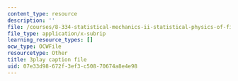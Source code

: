 ```yaml
---
content_type: resource
description: ''
file: /courses/8-334-statistical-mechanics-ii-statistical-physics-of-fields-spring-2014/07e33d98672f3ef3c50870674a8e4e98_MphmZC2o0aM.srt
file_type: application/x-subrip
learning_resource_types: []
ocw_type: OCWFile
resourcetype: Other
title: 3play caption file
uid: 07e33d98-672f-3ef3-c508-70674a8e4e98
---
```

